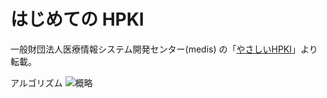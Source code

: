 # はじめての HPKI 
  
一般財団法人医療情報システム開発センター(medis) の「[やさしいHPKI](https://www.medis.or.jp/8_hpki/video.html)」より転載。  
    
アルゴリズム
![概略](https://github.com/air-h-128k-il/HPKI/HPKI-fig.png)  

